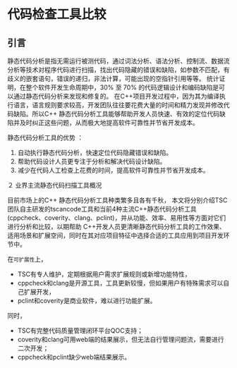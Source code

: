 # 代码检查工具比较

## 引言

静态代码分析是指无需运行被测代码，通过词法分析、语法分析、控制流、数据流分析等技术对程序代码进行扫描，找出代码隐藏的错误和缺陷，如参数不匹配，有歧义的嵌套语句，错误的递归，非法计算，可能出现的空指针引用等等。
统计证明，在整个软件开发生命周期中，30% 至 70% 的代码逻辑设计和编码缺陷是可以通过静态代码分析来发现和修复的。
在C++项目开发过程中，因为其为编译执行语言，语言规则要求较高，开发团队往往要花费大量的时间和精力发现并修改代码缺陷。所以C++ 静态代码分析工具能够帮助开发人员快速、有效的定位代码缺陷并及时纠正这些问题，从而极大地提高软件可靠性并节省开发成本。

静态代码分析工具的优势 ：
1. 自动执行静态代码分析，快速定位代码隐藏错误和缺陷。
2. 帮助代码设计人员更专注于分析和解决代码设计缺陷。
3. 减少在代码人工检查上花费的时间，提高软件可靠性并节省开发成本。

２ 业界主流静态代码扫描工具概况

目前市场上的C++ 静态代码分析工具种类繁多且各有千秋，
本文将分别介绍TSC团队自主研发的tscancode工具和当前4种主流C++静态代码分析工具(cppcheck、coverity、clang、pclint)，并从功能、效率、易用性等方面对它们进行分析和比较，以期帮助 C++开发人员更清晰静态代码分析工具的工作效果、适用场景和扩展空间，同时在其对应项目特征中选择合适的工具应用到项目开发环节中。

在`可扩展性`上，

+ TSC有专人维护，定期根据用户需求扩展规则或新增功能特性，
+ cppcheck和clang是开源工具，工具更新较慢，但如果用户有特殊需求可以自己扩展开发，
+ pclint和coverity是商业软件，难以进行功能扩展。

同时，
+ TSC有完整代码质量管理闭环平台QOC支持； 
+ coverity和clang可用web端的结果展示，但无法自行管理问题流，需要进行二次开发； 
+ cppcheck和pclint缺少web端结果展示。

